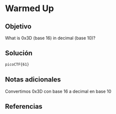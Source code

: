 # Warmed Up

## Objetivo
What is 0x3D (base 16) in decimal (base 10)?

## Solución
```bash
picoCTF{61}
```
## Notas adicionales
Convertimos 0x3D con base 16 a decimal en base 10 
## Referencias